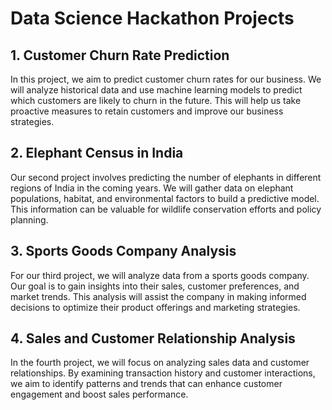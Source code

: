 # Data Science Hackathon Projects

## 1. Customer Churn Rate Prediction

In this project, we aim to predict customer churn rates for our business. We will analyze historical data and use machine learning models to predict which customers are likely to churn in the future. This will help us take proactive measures to retain customers and improve our business strategies.

## 2. Elephant Census in India

Our second project involves predicting the number of elephants in different regions of India in the coming years. We will gather data on elephant populations, habitat, and environmental factors to build a predictive model. This information can be valuable for wildlife conservation efforts and policy planning.

## 3. Sports Goods Company Analysis

For our third project, we will analyze data from a sports goods company. Our goal is to gain insights into their sales, customer preferences, and market trends. This analysis will assist the company in making informed decisions to optimize their product offerings and marketing strategies.

## 4. Sales and Customer Relationship Analysis

In the fourth project, we will focus on analyzing sales data and customer relationships. By examining transaction history and customer interactions, we aim to identify patterns and trends that can enhance customer engagement and boost sales performance.

